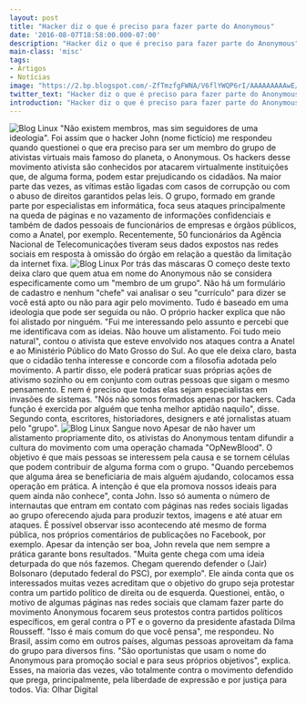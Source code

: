 ```yaml
---
layout: post
title: "Hacker diz o que é preciso para fazer parte do Anonymous"
date: '2016-08-07T18:58:00.000-07:00'
description: "Hacker diz o que é preciso para fazer parte do Anonymous"
main-class: 'misc'
tags:
- Artigos
- Notícias
image: "https://2.bp.blogspot.com/-ZfTmzfgFWNA/V6flYWQP6rI/AAAAAAAAAwE/dvyZKD9fe7Arlw88DU_y0r4duT8LJi_WACLcB/s72-c/anonymous-hd-desktop-wallpaper-high-definition.jpg"
twitter_text: "Hacker diz o que é preciso para fazer parte do Anonymous"
introduction: "Hacker diz o que é preciso para fazer parte do Anonymous"
---
```

![Blog Linux](https://2.bp.blogspot.com/-ZfTmzfgFWNA/V6flYWQP6rI/AAAAAAAAAwE/dvyZKD9fe7Arlw88DU_y0r4duT8LJi_WACLcB/s640/anonymous-hd-desktop-wallpaper-high-definition.jpg "Blog Linux")
"Não existem membros, mas sim seguidores de uma ideologia". Foi assim que o hacker John (nome fictício) me respondeu quando questionei o que era preciso para ser um membro do grupo de ativistas virtuais mais famoso do planeta, o Anonymous.
Os hackers desse movimento ativista são conhecidos por atacarem virtualmente instituições que, de alguma forma, podem estar prejudicando os cidadãos. Na maior parte das vezes, as vítimas estão ligadas com casos de corrupção ou com o abuso de direitos garantidos pelas leis.
O grupo, formado em grande parte por especialistas em informática, foca seus ataques principalmente na queda de páginas e no vazamento de informações confidenciais e também de dados pessoais de funcionários de empresas e órgãos públicos, como a Anatel, por exemplo. Recentemente, 50 funcionários da Agência Nacional de Telecomunicações tiveram seus dados expostos nas redes sociais em resposta à omissão do órgão em relação a questão da limitação da internet fixa.
![Blog Linux](https://3.bp.blogspot.com/-bJBNaXZzZIY/V6fluQXQXQI/AAAAAAAAAwI/NK0JacWZcQ0M3pteioUWzZQMi1ftGevKwCLcB/s1600/anonymous-wallpaper-3d_1631484620.jpg "Blog Linux")
Por trás das máscaras
O começo deste texto deixa claro que quem atua em nome do Anonymous não se considera especificamente como um "membro de um grupo". Não há um formulário de cadastro e nenhum "chefe" vai analisar o seu "currículo" para dizer se você está apto ou não para agir pelo movimento. Tudo é baseado em uma ideologia que pode ser seguida ou não.
O próprio hacker explica que não foi alistado por ninguém. "Fui me interessando pelo assunto e percebi que me identificava com as ideias. Não houve um alistamento. Foi tudo meio natural", contou o ativista que esteve envolvido nos ataques contra a Anatel e ao Ministério Público do Mato Grosso do Sul.
Ao que ele deixa claro, basta que o cidadão tenha interesse e concorde com a filosofia adotada pelo movimento. A partir disso, ele poderá praticar suas próprias ações de ativismo sozinho ou em conjunto com outras pessoas que sigam o mesmo pensamento. E nem é preciso que todas elas sejam especialistas em invasões de sistemas.
"Nós não somos formados apenas por hackers. Cada função é exercida por alguém que tenha melhor aptidão naquilo", disse. Segundo conta, escritores, historiadores, designers e até jornalistas atuam pelo "grupo".
![Blog Linux](https://2.bp.blogspot.com/-otabmSCXXg4/V6fmpqs8H5I/AAAAAAAAAwU/tyH8ge0f4lQ27iBV8Z2ZDMKO3cdafPEnACLcB/s1600/Anonymous.jpg "Blog Linux")
Sangue novo
Apesar de não haver um alistamento propriamente dito, os ativistas do Anonymous tentam difundir a cultura do movimento com uma operação chamada "OpNewBlood". O objetivo é que mais pessoas se interessem pela causa e se tornem células que podem contribuir de alguma forma com o grupo.
"Quando percebemos que alguma área se beneficiaria de mais alguém ajudando, colocamos essa operação em prática. A intenção é que ela promova nossos ideais para quem ainda não conhece", conta John. Isso só aumenta o número de internautas que entram em contato com páginas nas redes sociais ligadas ao grupo oferecendo ajuda para produzir textos, imagens e até atuar em ataques. É possível observar isso acontecendo até mesmo de forma pública, nos próprios comentários de publicações no Facebook, por exemplo.
Apesar da intenção ser boa, John revela que nem sempre a prática garante bons resultados. "Muita gente chega com uma ideia deturpada do que nós fazemos. Chegam querendo defender o (Jair) Bolsonaro (deputado federal do PSC), por exemplo". Ele ainda conta que os interessados muitas vezes acreditam que o objetivo do grupo seja protestar contra um partido político de direita ou de esquerda.
Questionei, então, o motivo de algumas páginas nas redes sociais que clamam fazer parte do movimento Anonymous focarem seus protestos contra partidos políticos específicos, em geral contra o PT e o governo da presidente afastada Dilma Rousseff.
"Isso é mais comum do que você pensa", me respondeu. No Brasil, assim como em outros países, algumas pessoas aproveitam da fama do grupo para diversos fins.
"São oportunistas que usam o nome do Anonymous para promoção social e para seus próprios objetivos", explica. Esses, na maioria das vezes, vão totalmente contra o movimento defendido que prega, principalmente, pela liberdade de expressão e por justiça para todos.
Via: Olhar Digital
